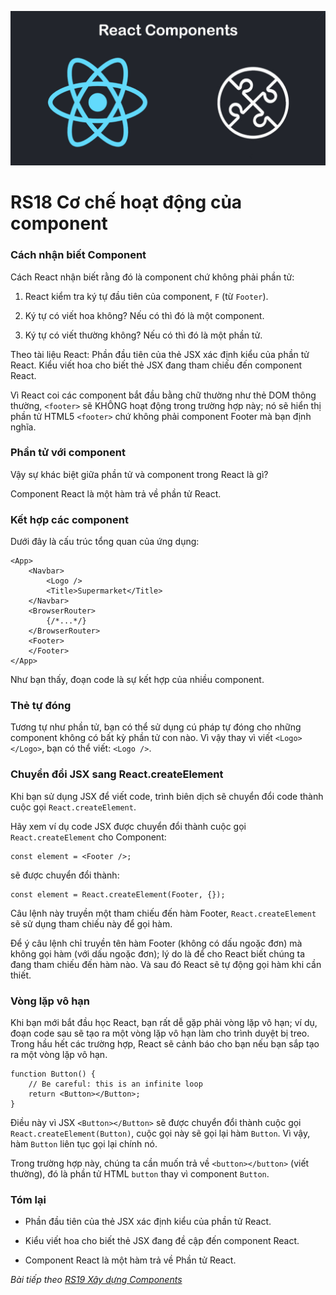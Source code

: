 ![Create-HTML-1](images/components.jpg) 

# RS18 Cơ chế hoạt động của component

### Cách nhận biết Component

Cách React nhận biết rằng đó là component chứ không phải phần tử:

1. React kiểm tra ký tự đầu tiên của component, `F` (từ `Footer`).

2. Ký tự có viết hoa không? Nếu có thì đó là một component.

3. Ký tự có viết thường không? Nếu có thì đó là một phần tử.

Theo tài liệu React: Phần đầu tiên của thẻ JSX xác định kiểu của phần tử React. Kiểu viết hoa cho biết thẻ JSX đang tham chiếu đến component React.

Vì React coi các component bắt đầu bằng chữ thường như thẻ DOM thông thường, `<footer>` sẽ KHÔNG hoạt động trong trường hợp này; nó sẽ hiển thị phần tử HTML5 `<footer>` chứ không phải component Footer mà bạn định nghĩa.

### Phần tử với component

Vậy sự khác biệt giữa phần tử và component trong React là gì?

Component React là một hàm trả về phần tử React.

### Kết hợp các component

Dưới đây là cấu trúc tổng quan của ứng dụng:

```
<App>
    <Navbar>
        <Logo />
        <Title>Supermarket</Title>
    </Navbar>
    <BrowserRouter>
        {/*...*/}
    </BrowserRouter>
    <Footer>
    </Footer>
</App>
```

Như bạn thấy, đoạn code là sự kết hợp của nhiều component.

### Thẻ tự đóng

Tương tự như phần tử, bạn có thể sử dụng cú pháp tự đóng cho những component không có bất kỳ phần tử con nào. Vì vậy thay vì viết `<Logo></Logo>`, bạn có thể viết: `<Logo />`.

### Chuyển đổi JSX sang React.createElement

Khi bạn sử dụng JSX để viết code, trình biên dịch sẽ chuyển đổi code thành cuộc gọi `React.createElement`.

Hãy xem ví dụ code JSX được chuyển đổi thành cuộc gọi` React.createElement` cho Component:

```
const element = <Footer />;
```

sẽ được chuyển đổi thành:

```
const element = React.createElement(Footer, {});
```

Câu lệnh này truyền một tham chiếu đến hàm Footer, `React.createElement` sẽ  sử dụng tham chiếu này để gọi hàm. 

Để ý câu lệnh chỉ truyền tên hàm Footer (không có dấu ngoặc đơn) mà không gọi hàm (với dấu ngoặc đơn); lý do là để cho React biết chúng ta đang tham chiếu đến hàm nào. Và sau đó React sẽ tự động gọi hàm khi cần thiết.

### Vòng lặp vô hạn

Khi bạn mới bắt đầu học React, bạn rất dễ gặp phải vòng lặp vô hạn; ví dụ, đoạn code sau sẽ tạo ra một vòng lặp vô hạn làm cho trình duyệt bị treo. Trong hầu hết các trường hợp, React sẽ cảnh báo cho bạn nếu bạn sắp tạo ra một vòng lặp vô hạn.

```
function Button() {
    // Be careful: this is an infinite loop
    return <Button></Button>;
}
```

Điều này vì JSX `<Button></Button>` sẽ được chuyển đổi thành cuộc gọi `React.createElement(Button)`, cuộc gọi này sẽ gọi lại hàm `Button`. Vì vậy, hàm `Button` liên tục gọi lại chính nó.

Trong trường hợp này, chúng ta cần muốn trả về `<button></button>` (viết thường), đó là phần tử HTML `button` thay vì component `Button`.

### Tóm lại

- Phần đầu tiên của thẻ JSX xác định kiểu của phần tử React.

- Kiểu viết hoa cho biết thẻ JSX đang đề cập đến component React.

- Component React là một hàm trả về Phần tử React.

*Bài tiếp theo [RS19 Xây dựng Components](/lesson/session/session_019_components_only.md)*
